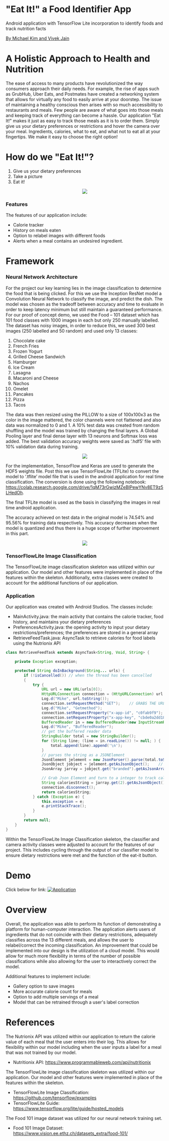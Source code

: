 # "Eat It!" a Food Identifier App
Android application with TensorFlow Lite incorporation to identify foods and track nutrition facts

<u>By Michael Kim and Vivek Jain</u>

# A Holistic Approach to Health and Nutrition
The ease of access to many products have revolutionized the way consumers approach their daily needs. For example, the rise of apps such as GrubHub, Uber Eats, and Postmates have created a networking system that allows for virtually any food to easily arrive at your doorstep. The issue of maintaining a healthy conscious then arises with so much accessibility to restaurants and meals. Few people are aware of what goes into those meals and keeping track of everything can become a hassle. Our application "Eat It!" makes it just as easy to track those meals as it is to order them. Simply give us your dietary preferences or restrictions and hover the camera over your meal. Ingredients, calories, what to eat, and what not to eat all at your fingertips. We make it easy to choose the right option!

# How do we "Eat It!"?
1) Give us your dietary preferences 
2) Take a picture
3) Eat it!

<html><center><img src = "https://scontent-lax3-2.xx.fbcdn.net/v/t1.15752-9/78686190_918895351839104_7791116244547010560_n.png?_nc_cat=107&_nc_ohc=-6kq3RIw_MMAQkWOpEWuZB3GOp9Qg0jZlizUbtNtTIhYRDmb0WlwukcdQ&_nc_ht=scontent-lax3-2.xx&oh=54b7e0e6faf6b4115eecdcd36bc4d971&oe=5E695537"></center></html>


### Features
The features of our application include:
- Calorie tracker
- History on meals eaten
- Option to relabel images with different foods
- Alerts when a meal contains an undesired ingredient.
# Framework 
### Neural Network Architecture
For the project our key learning lies in the image classification to determine the food that is being clicked. For this we use the Inception ResNet model a Convolution Neural Network to classify the image, and predict the dish. The model was chosen as the tradeoff between accuracy and time to evaluate in order to keep latency minimum but still maintain a guaranteed performance. For our proof of concept demo, we used the Food – 101 dataset which has 101 food classes with 1000 images in each but only 250 manually labelled. The dataset has noisy images, in order to reduce this, we used 300 best images (250 labelled and 50 random) and used only 13 classes:

1.	Chocolate cake
2.	French Fries
3.	Frozen Yogurt
4.	Grilled Cheese Sandwich
5.	Hamburger
6.	Ice Cream
7.	Lasagna
8.	Macaroni and Cheese
9.	Nachos
10.	Omelet
11.	Pancakes
12.	Pizza
13.	Tacos

The data was then resized using the PILLOW to a size of 100x100x3 as the color in the image mattered, the color channels were not flattened and also data was normalized to 0 and 1. A 10% test data was created from random shuffling and the model was trained by changing the final layers. A Global Pooling layer and final dense layer with 13 neurons and Softmax loss was added. The best validation accuracy weights were saved as ‘.hdf5’ file with 10% validation data during training. 

<html>
    <center><img src = "https://scontent-lax3-1.xx.fbcdn.net/v/t1.15752-9/78987865_816945005438013_5952314193918033920_n.png?_nc_cat=103&_nc_ohc=HAgIzZCg-BgAQmalmHfPNEqBgkTILffRC9WlsOuPpxbObCoDWSlgTZHhQ&_nc_ht=scontent-lax3-1.xx&oh=705781d51ad32d20d86d6a3da9cc37f2&oe=5E6A18DF"></center>
    </html>

For the implementation, TensorFlow and Keras are used to generate the HDF5 weights file. Post this we use TensorFlowLite (TFLite) to convert the model to ‘.tflite’ model file that is used in the android application for real time classification. The conversion is done using the following notebook: https://colab.research.google.com/drive/1qM73rGwizMZeBIPewYNv8ET9z5LHedOh.


The final TFLite model is used as the basis in classifying the images in real time android application. 


The accuracy achieved on test data in the original model is 74.54% and 95.56% for training data respectively. This accuracy decreases when the model is quantized and thus there is a huge scope of further improvement in this part. 

<html>
    <center><img src = "https://scontent-lax3-1.xx.fbcdn.net/v/t1.15752-9/79299940_443829566306537_3591004070078316544_n.png?_nc_cat=108&_nc_ohc=v0U81PG9XcgAQkxB0FOTqXYPjjYU5EgQpf7zus4CJOdv3NtDdOQZM-vqQ&_nc_ht=scontent-lax3-1.xx&oh=6d8cf8afe40877022fe6db7f109ed2a9&oe=5E6644EE"></center>
    </html>

### TensorFlowLite Image Classification
The TensorFlowLite image classification skeleton was utilized within our application. Our model and other features were implemented in place of the features within the skeleton. Additionally, extra classes were created to account for the additional functions of our application. 

### Application
Our application was created with Android Studios. The classes include: 

- MainActivity.java: the main activity that contains the calorie tracker, food history, and maintains your dietary preferences
- PreferencesActivity.java: the opening activity to input your dietary restrictions/preferences; the preferences are stored in a general array
- RetrieveFeedTask.java: AsyncTask to retrieve calories for food labels using the Nutrionix API
``` java
class RetrieveFeedTask extends AsyncTask<String, Void, String> {

    private Exception exception;

    protected String doInBackground(String... urls) {
        if (!isCancelled()) // when the thread has been cancelled
        {
            try {
                URL url = new URL(urls[0]);
                HttpURLConnection connection = (HttpURLConnection) url.openConnection();
                Log.d("Mike", url.toString());
                connection.setRequestMethod("GET");    // GRABS THE URL TO OBTAIN INFORMATION FROM THE URL
                Log.d("Mike", "Getmethod");
                connection.setRequestProperty("x-app-id", "c0fab9f9");  // set the headers for required keys and id
                connection.setRequestProperty("x-app-key", "cbde0a2dd183b2900e236b5c7f52b6b8");
                BufferedReader in = new BufferedReader(new InputStreamReader(connection.getInputStream()));
                Log.d("Mike", "BufferedReader");
                // get the buffered reader data
                StringBuilder total = new StringBuilder();
                for (String line; (line = in.readLine()) != null; ) {
                    total.append(line).append('\n');
                }
                // parses the string as a JSONElement
                JsonElement jelement = new JsonParser().parse(total.toString());    // PARSES THE JSON LINE AND TURNS IT TO A JSON ELEMENT
                JsonObject jobject = jelement.getAsJsonObject();    // CONVERTS THE JSON ELEMENT INTO A JSON OBJECT
                JsonArray jarray = jobject.get("branded").getAsJsonArray();    // grabs the list object from the json object

                // Grab Json Element and turn to a integer to track calories
                String caloriesString = jarray.get(2).getAsJsonObject().get("nf_calories").toString();
                connection.disconnect();
                return caloriesString;
            } catch (Exception e) {
                this.exception = e;
                e.printStackTrace();
            }
        }
        return null;
    }
}
```

Within the TensorFlowLite Image Classification skeleton, the classifier and camera activity classes were adjusted to account for the features of our project. This includes cycling through the output of our classifier model to ensure dietary restrictions were met and the function of the eat-it button.

# Demo
Click below for link: 
[![Application](https://scontent-lax3-2.xx.fbcdn.net/v/t1.15752-9/79975882_2172900119679194_7609042573595770880_n.png?_nc_cat=106&_nc_ohc=dno8lJuBfZQAQlu0pzFWQfY6aQYEuWnBHU5vK_-j-zurnZURA2Qfzk3QA&_nc_ht=scontent-lax3-2.xx&oh=b997a09d0cae2807308b4e5bfdcb7572&oe=5E8B6555)](https://www.youtube.com/watch?v=ZLfYjSxp2hA&feature=youtu.be "Eat It!")

# Overview
Overall, the application was able to perform its function of demonstrating a platform for human-computer interaction. The application alerts users of ingredients that do not coincide with their dietary restrictions, adequately classifies across the 13 different meals, and allows the user to relabel/correct the incoming classification. An improvement that could be implemented into our design is the utilization of a cloud model. This would allow for much more flexibility in terms of the number of possible classifications while also allowing for the user to interactively correct the model. 

Additional features to implement include:
- Gallery option to save images
- More accurate calorie count for meals
- Option to add multiple servings of a meal
- Model that can be retrained through a user's label correction

# References
The Nutrionix API was utilized within our application to return the calorie value of each meal that the user enters into their log. This allows for flexibility within our model including when the user inputs a label for a meal that was not trained by our model. 

- Nutritionix API: https://www.programmableweb.com/api/nutritionix 

The TensorFlowLite image classification skeleton was utilized within our application. Our model and other features were implemented in place of the features within the skeleton. 

- TensorFlowLite Image Classification: https://github.com/tensorflow/examples
- TensorFlowLite Guide: https://www.tensorflow.org/lite/guide/hosted_models

The Food 101 image dataset was utilized for our neural network training set. 

- Food 101 Image Dataset: https://www.vision.ee.ethz.ch/datasets_extra/food-101/

